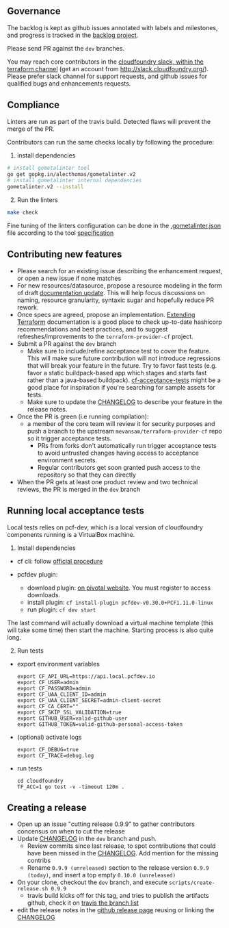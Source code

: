 ## Governance

The backlog is kept as github issues annotated with labels and milestones, and progress is tracked in the [backlog project](https://github.com/mevansam/terraform-provider-cloudfoundry/projects/1).

Please send PR against the `dev` branches.

You may reach core contributors in the [cloudfoundry slack, within the terraform channel](https://cloudfoundry.slack.com/messages/C7JRBR8CV/) (get an account from http://slack.cloudfoundry.org/). Please prefer slack channel for support requests, and github issues for qualified bugs and enhancements requests.

## Compliance

Linters are run as part of the travis build. Detected flaws will prevent the merge of the PR.

Contributors can run the same checks locally by following the procedure:

1. install dependencies

  ```bash
  # install gometalinter tool
  go get gopkg.in/alecthomas/gometalinter.v2
  # install gometalinter internal dependencies
  gometalinter.v2 --install
  ```

2. Run the linters

  ```bash
  make check
  ```

Fine tuning of the linters configuration can be done in the [.gometalinter.json](.gometalinter.json) file according to the tool [specification](https://github.com/alecthomas/gometalinter#configuration-file)

## Contributing new features

* Please search for an existing issue describing the enhancement request, or open a new issue if none matches
* For new resources/datasource, propose a resource modeling in the form of draft [documentation update](https://github.com/mevansam/terraform-provider-cf/wiki). This will help focus discussions on naming, resource granularity, syntaxic sugar and hopefully reduce PR rework.
* Once specs are agreed, propose an implementation. [Extending Terraform](https://www.terraform.io/docs/extend/index.html)  documentation is a good place to check up-to-date hashicorp recommendations and best practices, and to suggest refreshes/improvements to the `terraform-provider-cf` project.
* Submit a PR against the `dev` branch
   * Make sure to include/refine acceptance test to cover the feature. This will make sure future contribution will not introduce regressions that will break your feature in the future. Try to favor fast tests (e.g. favor a static buildpack-based app which stages and starts fast rather than a java-based buildpack). [cf-acceptance-tests](https://github.com/cloudfoundry/cf-acceptance-tests/) might be a good place for inspiration if you're searching for sample assets for tests.
   * Make sure to update the [CHANGELOG](/CHANGELOG.md) to describe your feature in the release notes.
* Once the PR is green (i.e running compilation):
   * a member of the core team will review it for security purposes and push a branch to the upstream `mevansam/terraform-provider-cf`  repo so it trigger acceptance tests. 
      * PRs from forks don't automatically run trigger acceptance tests to avoid untrusted changes having access to acceptance environment secrets. 
      * Regular contributors get soon granted push access to the repository so that they can directly
* When the PR gets at least one product review and two technical reviews, the PR is merged in the `dev` branch



## Running local acceptance tests

Local tests relies on pcf-dev, which is a local version of cloudfoundry components running is a VirtualBox machine.

1. Install dependencies

  - cf cli: follow [official procedure](https://docs.cloudfoundry.org/cf-cli/install-go-cli.html)

  - pcfdev plugin:
    - download plugin: [on pivotal website](https://network.pivotal.io/products/pcfdev). You must register to access downloads.
    - install plugin: ```cf install-plugin pcfdev-v0.30.0+PCF1.11.0-linux```
    - run plugin: ```cf dev start```

  The last command will actually download a virtual machine template (this will take some time) then start the machine. Starting process is also quite long.


2. Run tests

  - export environment variables
    ```
    export CF_API_URL=https://api.local.pcfdev.io
    export CF_USER=admin
    export CF_PASSWORD=admin
    export CF_UAA_CLIENT_ID=admin
    export CF_UAA_CLIENT_SECRET=admin-client-secret
    export CF_CA_CERT=""
    export CF_SKIP_SSL_VALIDATION=true
    export GITHUB_USER=valid-github-user
    export GITHUB_TOKEN=valid-github-personal-access-token
    ```

  - (optional) activate logs
    ```
    export CF_DEBUG=true
    export CF_TRACE=debug.log
    ```

  - run tests
    ```
    cd cloudfoundry
    TF_ACC=1 go test -v -timeout 120m .
    ```


## Creating a release

* Open up an issue "cutting release 0.9.9" to gather contributors concensus on when to cut the release
* Update [CHANGELOG](/CHANGELOG.md) in the `dev` branch and push.
   * Review commits since last release, to spot contributions that could have been missed in the  [CHANGELOG](/CHANGELOG.md). Add mention for the missing contribs 
   * Rename `0.9.9 (unreleased)` section to the release version `0.9.9 (today)`, and insert a top empty `0.10.0 (unreleased)`
* On your clone, checkout the `dev` branch, and execute `scripts/create-release.sh 0.9.9`
   * travis build kicks off for this tag, and tries to publish the artifacts github, check it on [travis the branch list](https://travis-ci.org/mevansam/terraform-provider-cloudfoundry/branches)
* edit the release notes in the [github release page](https://github.com/mevansam/terraform-provider-cloudfoundry/releases) reusing or linking the [CHANGELOG](/CHANGELOG.md)

